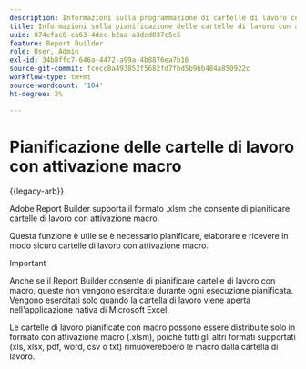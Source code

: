 ```yaml
---
description: Informazioni sulla programmazione di cartelle di lavoro con attivazione macro.
title: Informazioni sulla pianificazione delle cartelle di lavoro con attivazione macro
uuid: 874cfac8-ca63-4dec-b2aa-a3dcd037c5c5
feature: Report Builder
role: User, Admin
exl-id: 34b8ffc7-646a-4472-a99a-4b8876ea7b16
source-git-commit: fcecc8a493852f5682fd7fbd5b9bb484a850922c
workflow-type: tm+mt
source-wordcount: '104'
ht-degree: 2%

---
```


# Pianificazione delle cartelle di lavoro con attivazione macro

{{legacy-arb}}

Adobe Report Builder supporta il formato .xlsm che consente di pianificare cartelle di lavoro con attivazione macro.

Questa funzione è utile se è necessario pianificare, elaborare e ricevere in modo sicuro cartelle di lavoro con attivazione macro.

>[!IMPORTANT]
>
>Anche se il Report Builder consente di pianificare cartelle di lavoro con macro, queste non vengono esercitate durante ogni esecuzione pianificata. Vengono esercitati solo quando la cartella di lavoro viene aperta nell&#39;applicazione nativa di Microsoft Excel.

Le cartelle di lavoro pianificate con macro possono essere distribuite solo in formato con attivazione macro (.xlsm), poiché tutti gli altri formati supportati (xls, xlsx, pdf, word, csv o txt) rimuoverebbero le macro dalla cartella di lavoro.
